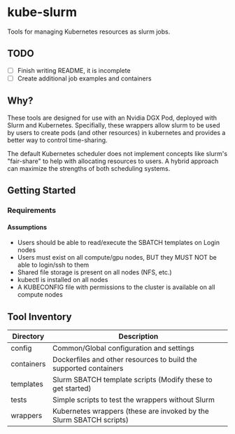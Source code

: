 # kube-slurm

Tools for managing Kubernetes resources as slurm jobs.

## TODO

- [ ] Finish writing README, it is incomplete
- [ ] Create additional job examples and containers

## Why?

These tools are designed for use with an Nvidia DGX Pod, deployed with Slurm and Kubernetes. Specifially, these wrappers allow slurm to be used by users to create pods (and other resources) in kubernetes and provides a better way to control time-sharing.

The default Kubernetes scheduler does not implement concepts like slurm's "fair-share" to help with allocating resources to users. A hybrid approach can maximize the strengths of both scheduling systems. 

## Getting Started

### Requirements

#### Assumptions

* Users should be able to read/execute the SBATCH templates on Login nodes
* Users must exist on all compute/gpu nodes, BUT they MUST NOT be able to login/ssh to them
* Shared file storage is present on all nodes (NFS, etc.)
* kubectl is installed on all nodes
* A KUBECONFIG file with permissions to the cluster is available on all compute nodes

## Tool Inventory

Directory | Description
--------- | -----------
config | Common/Global configuration and settings
containers | Dockerfiles and other resources to build the supported containers
templates | Slurm SBATCH template scripts (Modify these to get started)
tests | Simple scripts to test the wrappers without Slurm
wrappers | Kubernetes wrappers (these are invoked by the Slurm SBATCH scripts)